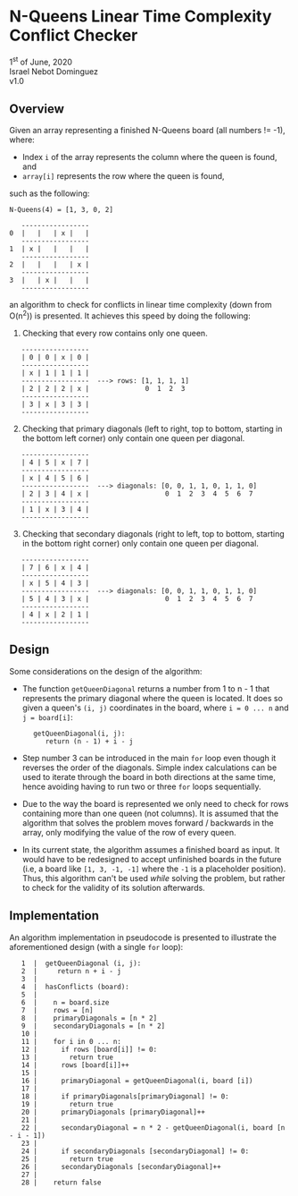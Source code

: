 # N-Queens Linear Time Complexity Conflict Checker
1<sup>st</sup> of June, 2020
<br>Israel Nebot Dominguez
<br>v1.0

## Overview
Given an array representing a finished N-Queens board (all numbers != -1), where:

* Index `i` of the array represents the column where the queen is found, and
* `array[i]` represents the row where the queen is found,

such as the following:

```
N-Queens(4) = [1, 3, 0, 2]

   -----------------
0  |   |   | x |   |
   -----------------
1  | x |   |   |   |
   -----------------
2  |   |   |   | x |
   -----------------
3  |   | x |   |   |
   -----------------
```

an algorithm to check for conflicts in linear time complexity (down from O(n<sup>2</sup>)) is presented. It achieves this speed by doing the following:

1) Checking that every row contains only one queen.

```
   -----------------
   | 0 | 0 | x | 0 |
   -----------------
   | x | 1 | 1 | 1 |
   -----------------  ---> rows: [1, 1, 1, 1]
   | 2 | 2 | 2 | x |              0  1  2  3
   -----------------
   | 3 | x | 3 | 3 |
   -----------------
```

2) Checking that primary diagonals (left to right, top to bottom, starting in the bottom left corner) only contain one queen per diagonal.

```
   -----------------                  
   | 4 | 5 | x | 7 |
   -----------------
   | x | 4 | 5 | 6 |
   -----------------  ---> diagonals: [0, 0, 1, 1, 0, 1, 1, 0]
   | 2 | 3 | 4 | x |                   0  1  2  3  4  5  6  7
   -----------------
   | 1 | x | 3 | 4 |
   -----------------
```

3) Checking that secondary diagonals (right to left, top to bottom, starting in the bottom right corner) only contain one queen per diagonal.

```
   -----------------                  
   | 7 | 6 | x | 4 |
   -----------------
   | x | 5 | 4 | 3 |
   -----------------  ---> diagonals: [0, 0, 1, 1, 0, 1, 1, 0]
   | 5 | 4 | 3 | x |                   0  1  2  3  4  5  6  7
   -----------------
   | 4 | x | 2 | 1 |
   -----------------
```

## Design

Some considerations on the design of the algorithm:

* The function `getQueenDiagonal` returns a number from 1 to n - 1 that represents the primary diagonal where the queen is located. It does so given a queen's `(i, j)` coordinates in the board, where `i = 0 ... n` and `j = board[i]`:

```
      getQueenDiagonal(i, j):
         return (n - 1) + i - j
```

* Step number 3 can be introduced in the main `for` loop even though it reverses the order of the diagonals. Simple index calculations can be used to iterate through the board in both directions at the same time, hence avoiding having to run two or three `for` loops sequentially.

* Due to the way the board is represented we only need to check for rows containing more than one queen (not columns). It is assumed that the algorithm that solves the problem moves forward / backwards in the array, only modifying the value of the row of every queen.

* In its current state, the algorithm assumes a finished board as input. It would have to be redesigned to accept unfinished boards in the future (i.e, a board like `[1, 3, -1, -1]` where the `-1` is a placeholder position). Thus, this algorithm can't be used _while_ solving the problem, but rather to check for the validity of its solution afterwards.

## Implementation

An algorithm implementation in pseudocode is presented to illustrate the aforementioned design (with a single `for` loop):

```
   1  |  getQueenDiagonal (i, j):
   2  |     return n + i - j
   3  |
   4  |  hasConflicts (board):
   5  |
   6  |    n = board.size
   7  |    rows = [n]
   8  |    primaryDiagonals = [n * 2]
   9  |    secondaryDiagonals = [n * 2]
   10 |
   11 |    for i in 0 ... n:
   12 |      if rows [board[i]] != 0:
   13 |        return true
   14 |      rows [board[i]]++
   15 |
   16 |      primaryDiagonal = getQueenDiagonal(i, board [i])
   17 |
   18 |      if primaryDiagonals[primaryDiagonal] != 0:
   19 |        return true
   20 |      primaryDiagonals [primaryDiagonal]++
   21 |
   22 |      secondaryDiagonal = n * 2 - getQueenDiagonal(i, board [n - i - 1])
   23 |
   24 |      if secondaryDiagonals [secondaryDiagonal] != 0:
   25 |        return true
   26 |      secondaryDiagonals [secondaryDiagonal]++
   27 |
   28 |    return false
```